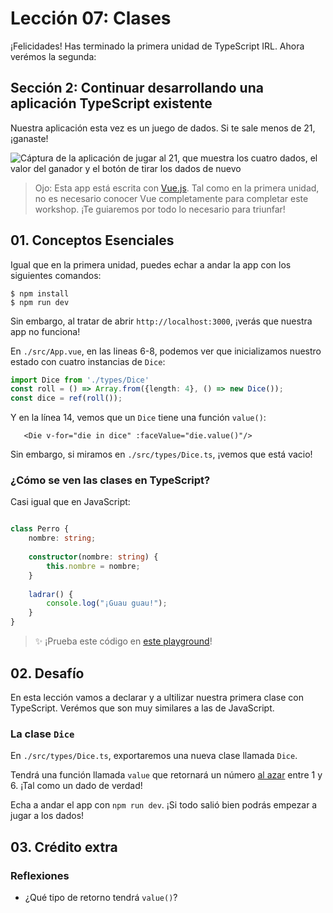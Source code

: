 # Lección 07: Clases

¡Felicidades! Has terminado la primera unidad de TypeScript IRL. Ahora verémos la segunda:

## Sección 2: Continuar desarrollando una aplicación TypeScript existente

Nuestra aplicación esta vez es un juego de dados. Si te sale menos de 21, ¡ganaste! 

![Cáptura de la aplicación de jugar al 21, que muestra los cuatro dados, el valor del ganador y el botón de tirar los dados de nuevo](https://user-images.githubusercontent.com/656318/152707507-1e6ae41f-d36f-4505-a4df-7d6d2f97dfc1.png)

> Ojo: Esta app está escrita con [Vue.js](https://vuejs.org/). Tal como en la primera unidad, no es necesario conocer Vue completamente para completar este workshop. ¡Te guiaremos por todo lo necesario para triunfar!

## 01. Conceptos Esenciales

Igual que en la primera unidad, puedes echar a andar la app con los siguientes comandos:

    $ npm install
    $ npm run dev
    
Sin embargo, al tratar de abrir `http://localhost:3000`, ¡verás que nuestra app no funciona!

En `./src/App.vue`, en las lineas 6-8, podemos ver que inicializamos nuestro estado con cuatro instancias de `Dice`:

```typescript
import Dice from './types/Dice'
const roll = () => Array.from({length: 4}, () => new Dice());
const dice = ref(roll());
```

Y en la línea 14, vemos que un `Dice` tiene una función `value()`:

```vue
   <Die v-for="die in dice" :faceValue="die.value()"/>
```

Sin embargo, si miramos en `./src/types/Dice.ts`, ¡vemos que está vacio!

### ¿Cómo se ven las clases en TypeScript?

Casi igual que en JavaScript:

```typescript

class Perro {
    nombre: string;
    
    constructor(nombre: string) {
        this.nombre = nombre;
    }
    
    ladrar() {
        console.log("¡Guau guau!");
    }
}
```

> ✨ ¡Prueba este código en [este playground](https://www.typescriptlang.org/play?ssl=11&ssc=2&pln=1&pc=1#code/MYGwhgzhAEAKCmAnRB7aBvAUNH0B2KAtgEaLwBc0EALogJZ4DmA3NrmzsCnjYgK7BqKRAAoCJMpV4NGASgwdcOagAs6EAHTjS8aAF58RHayUBfRYvAATRGFHysSpVx4oQ8DSBSMRAIgCFAOJ8YHzQjCF8AIS+sia45qZAA)!

## 02. Desafío

En esta lección vamos a declarar y a ultilizar nuestra primera clase con TypeScript. Verémos que son muy similares a las de JavaScript.

### La clase `Dice`

En `./src/types/Dice.ts`, exportaremos una nueva clase llamada `Dice`.

Tendrá una función llamada `value` que retornará un número [al azar](https://developer.mozilla.org/es/docs/Web/JavaScript/Reference/Global_Objects/Math/random) entre 1 y 6. ¡Tal como un dado de verdad!

Echa a andar el app con `npm run dev`. ¡Si todo salió bien podrás empezar a jugar a los dados!

## 03. Crédito extra

### Reflexiones

- ¿Qué tipo de retorno tendrá `value()`?
